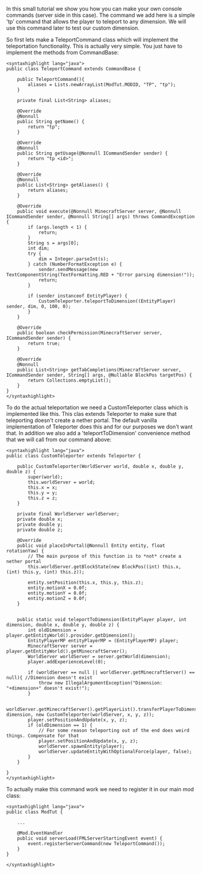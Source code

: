 In this small tutorial we show you how you can make your own console commands (server side in this case). The command we add here is a simple 'tp' command that allows the player to teleport to any dimension. We will use this command later to test our custom dimension.

So first lets make a TeleportCommand class which will implement the teleportation functionality. This is actually very simple. You just have to implement the methods from CommandBase:
```
<syntaxhighlight lang="java">
public class TeleportCommand extends CommandBase {

    public TeleportCommand(){
        aliases = Lists.newArrayList(ModTut.MODID, "TP", "tp");
    }

    private final List<String> aliases;

    @Override
    @Nonnull
    public String getName() {
        return "tp";
    }

    @Override
    @Nonnull
    public String getUsage(@Nonnull ICommandSender sender) {
        return "tp <id>";
    }

    @Override
    @Nonnull
    public List<String> getAliases() {
        return aliases;
    }

    @Override
    public void execute(@Nonnull MinecraftServer server, @Nonnull ICommandSender sender, @Nonnull String[] args) throws CommandException {
        if (args.length < 1) {
            return;
        }
        String s = args[0];
        int dim;
        try {
            dim = Integer.parseInt(s);
        } catch (NumberFormatException e) {
            sender.sendMessage(new TextComponentString(TextFormatting.RED + "Error parsing dimension!"));
            return;
        }

        if (sender instanceof EntityPlayer) {
            CustomTeleporter.teleportToDimension((EntityPlayer) sender, dim, 0, 100, 0);
        }
    }

    @Override
    public boolean checkPermission(MinecraftServer server, ICommandSender sender) {
        return true;
    }

    @Override
    @Nonnull
    public List<String> getTabCompletions(MinecraftServer server, ICommandSender sender, String[] args, @Nullable BlockPos targetPos) {
        return Collections.emptyList();
    }
}
</syntaxhighlight>
```
To do the actual teleportation we need a CustomTeleporter class which is implemented like this. This clas extends Teleporter to make sure that teleporting doesn't create a nether portal. The default vanilla implementation of Teleporter does this and for our purposes we don't want that. In addition we also add a 'teleportToDimension' convenience method that we will call from our command above:
```
<syntaxhighlight lang="java">
public class CustomTeleporter extends Teleporter {

    public CustomTeleporter(WorldServer world, double x, double y, double z) {
        super(world);
        this.worldServer = world;
        this.x = x;
        this.y = y;
        this.z = z;
    }

    private final WorldServer worldServer;
    private double x;
    private double y;
    private double z;

    @Override
    public void placeInPortal(@Nonnull Entity entity, float rotationYaw) {
        // The main purpose of this function is to *not* create a nether portal
        this.worldServer.getBlockState(new BlockPos((int) this.x, (int) this.y, (int) this.z));

        entity.setPosition(this.x, this.y, this.z);
        entity.motionX = 0.0f;
        entity.motionY = 0.0f;
        entity.motionZ = 0.0f;
    }


    public static void teleportToDimension(EntityPlayer player, int dimension, double x, double y, double z) {
        int oldDimension = player.getEntityWorld().provider.getDimension();
        EntityPlayerMP entityPlayerMP = (EntityPlayerMP) player;
        MinecraftServer server = player.getEntityWorld().getMinecraftServer();
        WorldServer worldServer = server.getWorld(dimension);
        player.addExperienceLevel(0);

        if (worldServer == null || worldServer.getMinecraftServer() == null){ //Dimension doesn't exist
            throw new IllegalArgumentException("Dimension: "+dimension+" doesn't exist!");
        }

        worldServer.getMinecraftServer().getPlayerList().transferPlayerToDimension(entityPlayerMP, dimension, new CustomTeleporter(worldServer, x, y, z));
        player.setPositionAndUpdate(x, y, z);
        if (oldDimension == 1) {
            // For some reason teleporting out of the end does weird things. Compensate for that
            player.setPositionAndUpdate(x, y, z);
            worldServer.spawnEntity(player);
            worldServer.updateEntityWithOptionalForce(player, false);
        }
    }

}
</syntaxhighlight>
```
To actually make this command work we need to register it in our main mod class:
```
<syntaxhighlight lang="java">
public class ModTut {

    ...

    @Mod.EventHandler
    public void serverLoad(FMLServerStartingEvent event) {
        event.registerServerCommand(new TeleportCommand());
    }
}

</syntaxhighlight>
```